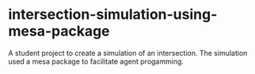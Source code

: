 # intersection-simulation-using-mesa-package
A student project to create a simulation of an intersection. The simulation used a mesa package to facilitate agent progamming.
